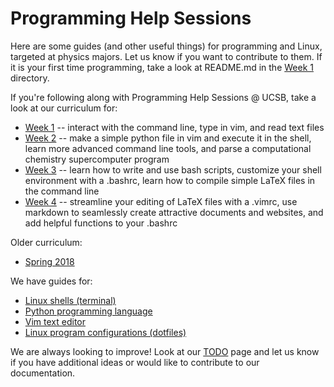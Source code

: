 Programming Help Sessions
=========================

Here are some guides (and other useful things) for programming and Linux,
targeted at physics majors. Let us know if you want to contribute to them. If
it is your first time programming, take a look at README.md in the [Week
1](week_1) directory.

If you're following along with Programming Help Sessions @ UCSB, take a look at
our curriculum for:

-   [Week 1](week_1/) -- interact with the command line, type in vim, and read
    text files
-   [Week 2](week_2/) -- make a simple python file in vim and execute it in the
    shell, learn more advanced command line tools, and parse a computational
    chemistry supercomputer program
-   [Week 3](week_3/) -- learn how to write and use bash scripts, customize
    your shell environment with a .bashrc, learn how to compile simple LaTeX
    files in the command line
-   [Week 4](week_4/) -- streamline your editing of LaTeX files with a .vimrc,
    use markdown to seamlessly create attractive documents and websites, and
    add helpful functions to your .bashrc

Older curriculum:

-   [Spring 2018](spring_2018)

We have guides for:

-   [Linux shells (terminal)](shell/)
-   [Python programming language](python/)
-   [Vim text editor](vim/)
-   [Linux program configurations (dotfiles)](dotfiles/)

We are always looking to improve! Look at our [TODO](TODO.md) page and let us
know if you have additional ideas or would like to contribute to our
documentation.

